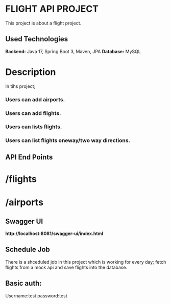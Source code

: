 # FLIGHT API PROJECT

This project is about a flight project.

## Used Technologies

**Backend:** Java 17, Spring Boot 3, Maven, JPA
**Database:** MySQL

# Description

In tihs project;


### Users can add airports.
### Users can add flights.
### Users can lists flights.
### Users can list flights oneway/two way directions.

## API End Points

# /flights
# /airports

## Swagger UI

**http://localhost:8081/swagger-ui/index.html**

## Schedule Job
There is a shceduled job in this project which is working for every day; fetch flights from a mock api and save flights into the database.

## Basic auth:
Username:test password:test
